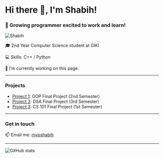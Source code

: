 # Hi there 👋, I'm Shabih!
### 🚀 Growing programmer excited to work and learn!

![Shabih](https://i.imgur.com/MBoqu1T.jpeg)

🎓 2nd Year Computer Science student at GIKI

💻 Skills: C++ / Python 

🔭 I’m currently working on this page. 

---

### Projects

- [Project 1](https://github.com/shabihidk/2nd-Semester-Final-Project): OOP Final Project (2nd Semester)
- [Project 2](https://github.com/shabihidk/DSA-Final-Project): DSA Final Project (3rd Semester)
- [Project 3](https://github.com/shabihidk/First-Semester-Final-Project): CS 101 Final Project (1st Semester)

---

### Get in touch

📫 Email me: [mvpshabih](mvpshabih@gmail.com)  

---

![GitHub stats](https://github-readme-stats.vercel.app/api?username=shabih&show_icons=true)

